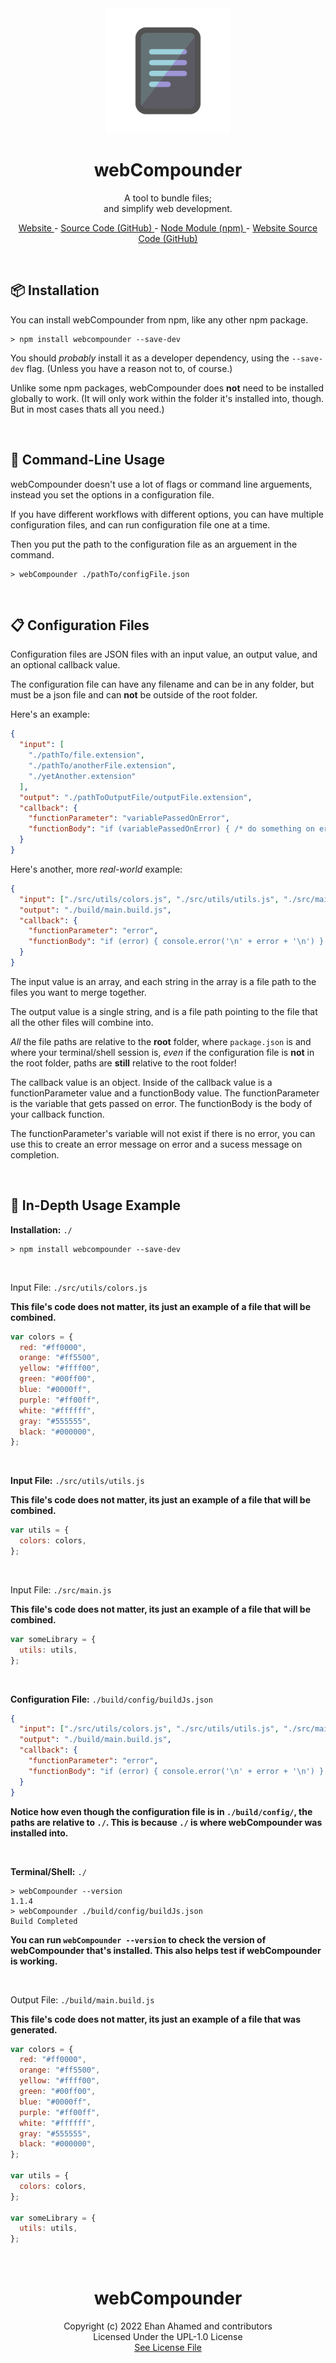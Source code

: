 <br>
<br>
<p align="center"><a href="https://webcompounder.ehan.dev/"><img width="200" height="200" src="./assets/img/icon.png"></a></p>
<h1 align="center"> webCompounder </h1>
<p align="center"> A tool to bundle files; <br> and simplify web development. </p> 
<p align="center"> <a href="https://webcompounder.ehan.dev/"> Website </a> - <a href="https://github.com/EhanAhamed/webCompounder"> Source Code (GitHub) </a> - <a href="https://www.npmjs.com/package/webcompounder"> Node Module (npm) </a> - <a href="https://github.com/EhanAhamed/webcompounder.ehan.dev/"> Website Source Code (GitHub) </a> </p>

<br>
<h2>📦 Installation </h2>

You can install webCompounder from npm, like any other npm package.

```shell
> npm install webcompounder --save-dev
```

You should _probably_ install it as a developer dependency, using the `--save-dev` flag. (Unless you have a reason not to, of course.)

Unlike some npm packages, webCompounder does **not** need to be installed globally to work. (It will only work within the folder it's installed into, though. But in most cases thats all you need.)

<br>
<h2>🔧 Command-Line Usage</h2>

webCompounder doesn't use a lot of flags or command line arguements, instead you set the options in a configuration file.

If you have different workflows with different options, you can have multiple configuration files, and can run configuration file one at a time.

Then you put the path to the configuration file as an arguement in the command.

```shell
> webCompounder ./pathTo/configFile.json
```

<br>
<h2>📋 Configuration Files</h2>

Configuration files are JSON files with an input value, an output value, and an optional callback value.

The configuration file can have any filename and can be in any folder, but must be a json file and can **not** be outside of the root folder.

Here's an example:

```json
{
  "input": [
    "./pathTo/file.extension",
    "./pathTo/anotherFile.extension",
    "./yetAnother.extension"
  ],
  "output": "./pathToOutputFile/outputFile.extension",
  "callback": {
    "functionParameter": "variablePassedOnError",
    "functionBody": "if (variablePassedOnError) { /* do something on error*/ } else { /* do something when complete & no error */}"
  }
}
```

Here's another, more _real-world_ example:

```json
{
  "input": ["./src/utils/colors.js", "./src/utils/utils.js", "./src/main.js"],
  "output": "./build/main.build.js",
  "callback": {
    "functionParameter": "error",
    "functionBody": "if (error) { console.error('\n' + error + '\n') } else { console.log('\n' + 'Build Completed' + '\n') }"
  }
}
```

The input value is an array, and each string in the array is a file path to the files you want to merge together.

The output value is a single string, and is a file path pointing to the file that all the other files will combine into.

_All_ the file paths are relative to the **root** folder, where `package.json` is and where your terminal/shell session is, _even_ if the configuration file is **not** in the root folder, paths are **still** relative to the root folder!

The callback value is an object. Inside of the callback value is a functionParameter value and a functionBody value. The functionParameter is the variable that gets passed on error. The functionBody is the body of your callback function.

The functionParameter's variable will not exist if there is no error, you can use this to create an error message on error and a sucess message on completion.

<br>
<h2>📁 In-Depth Usage Example </h2>

**Installation:** `./`

```shell
> npm install webcompounder --save-dev
```

<br>

Input File: `./src/utils/colors.js`

**This file's code does not matter, its just an example of a file that will be combined.**

```javascript
var colors = {
  red: "#ff0000",
  orange: "#ff5500",
  yellow: "#ffff00",
  green: "#00ff00",
  blue: "#0000ff",
  purple: "#ff00ff",
  white: "#ffffff",
  gray: "#555555",
  black: "#000000",
};
```

<br>

**Input File:** `./src/utils/utils.js`

**This file's code does not matter, its just an example of a file that will be combined.**

```javascript
var utils = {
  colors: colors,
};
```

<br>

Input File: `./src/main.js`

**This file's code does not matter, its just an example of a file that will be combined.**

```javascript
var someLibrary = {
  utils: utils,
};
```

<br>

**Configuration File:** `./build/config/buildJs.json`

```json
{
  "input": ["./src/utils/colors.js", "./src/utils/utils.js", "./src/main.js"],
  "output": "./build/main.build.js",
  "callback": {
    "functionParameter": "error",
    "functionBody": "if (error) { console.error('\n' + error + '\n') } else { console.log('\n' + 'Build Completed' + '\n') }"
  }
}
```

**Notice how even though the configuration file is in `./build/config/`, the paths are relative to `./`. This is because `./` is where webCompounder was installed into.**

<br>

**Terminal/Shell:** `./`

```shell
> webCompounder --version
1.1.4
> webCompounder ./build/config/buildJs.json
Build Completed
```

**You can run `webCompounder --version` to check the version of webCompounder that's installed. This also helps test if webCompounder is working.**

<br>

Output File: `./build/main.build.js`

**This file's code does not matter, its just an example of a file that was generated.**

```javascript
var colors = {
  red: "#ff0000",
  orange: "#ff5500",
  yellow: "#ffff00",
  green: "#00ff00",
  blue: "#0000ff",
  purple: "#ff00ff",
  white: "#ffffff",
  gray: "#555555",
  black: "#000000",
};

var utils = {
  colors: colors,
};

var someLibrary = {
  utils: utils,
};
```

<br>

<h1 align="center"> webCompounder </h1>
<p align="center">Copyright (c) 2022 Ehan Ahamed and contributors <br> Licensed Under the UPL-1.0 License <br> <a href="https://github.com/EhanAhamed/webCompounder/blob/main/LICENSE.txt">See License File</a></p>
<br />
<br />
